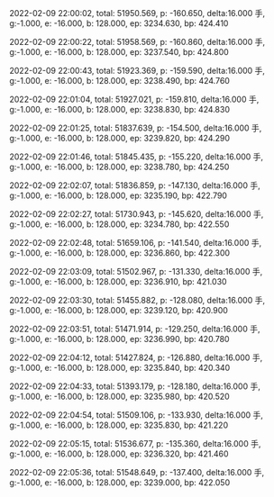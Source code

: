 2022-02-09 22:00:02, total: 51950.569, p: -160.650, delta:16.000 手, g:-1.000, e: -16.000, b: 128.000, ep: 3234.630, bp: 424.410

2022-02-09 22:00:22, total: 51958.569, p: -160.860, delta:16.000 手, g:-1.000, e: -16.000, b: 128.000, ep: 3237.540, bp: 424.800

2022-02-09 22:00:43, total: 51923.369, p: -159.590, delta:16.000 手, g:-1.000, e: -16.000, b: 128.000, ep: 3238.490, bp: 424.760

2022-02-09 22:01:04, total: 51927.021, p: -159.810, delta:16.000 手, g:-1.000, e: -16.000, b: 128.000, ep: 3238.830, bp: 424.830

2022-02-09 22:01:25, total: 51837.639, p: -154.500, delta:16.000 手, g:-1.000, e: -16.000, b: 128.000, ep: 3239.820, bp: 424.290

2022-02-09 22:01:46, total: 51845.435, p: -155.220, delta:16.000 手, g:-1.000, e: -16.000, b: 128.000, ep: 3238.780, bp: 424.250

2022-02-09 22:02:07, total: 51836.859, p: -147.130, delta:16.000 手, g:-1.000, e: -16.000, b: 128.000, ep: 3235.190, bp: 422.790

2022-02-09 22:02:27, total: 51730.943, p: -145.620, delta:16.000 手, g:-1.000, e: -16.000, b: 128.000, ep: 3234.780, bp: 422.550

2022-02-09 22:02:48, total: 51659.106, p: -141.540, delta:16.000 手, g:-1.000, e: -16.000, b: 128.000, ep: 3236.860, bp: 422.300

2022-02-09 22:03:09, total: 51502.967, p: -131.330, delta:16.000 手, g:-1.000, e: -16.000, b: 128.000, ep: 3236.910, bp: 421.030

2022-02-09 22:03:30, total: 51455.882, p: -128.080, delta:16.000 手, g:-1.000, e: -16.000, b: 128.000, ep: 3239.120, bp: 420.900

2022-02-09 22:03:51, total: 51471.914, p: -129.250, delta:16.000 手, g:-1.000, e: -16.000, b: 128.000, ep: 3236.990, bp: 420.780

2022-02-09 22:04:12, total: 51427.824, p: -126.880, delta:16.000 手, g:-1.000, e: -16.000, b: 128.000, ep: 3235.840, bp: 420.340

2022-02-09 22:04:33, total: 51393.179, p: -128.180, delta:16.000 手, g:-1.000, e: -16.000, b: 128.000, ep: 3235.980, bp: 420.520

2022-02-09 22:04:54, total: 51509.106, p: -133.930, delta:16.000 手, g:-1.000, e: -16.000, b: 128.000, ep: 3235.830, bp: 421.220

2022-02-09 22:05:15, total: 51536.677, p: -135.360, delta:16.000 手, g:-1.000, e: -16.000, b: 128.000, ep: 3236.320, bp: 421.460

2022-02-09 22:05:36, total: 51548.649, p: -137.400, delta:16.000 手, g:-1.000, e: -16.000, b: 128.000, ep: 3239.000, bp: 422.050